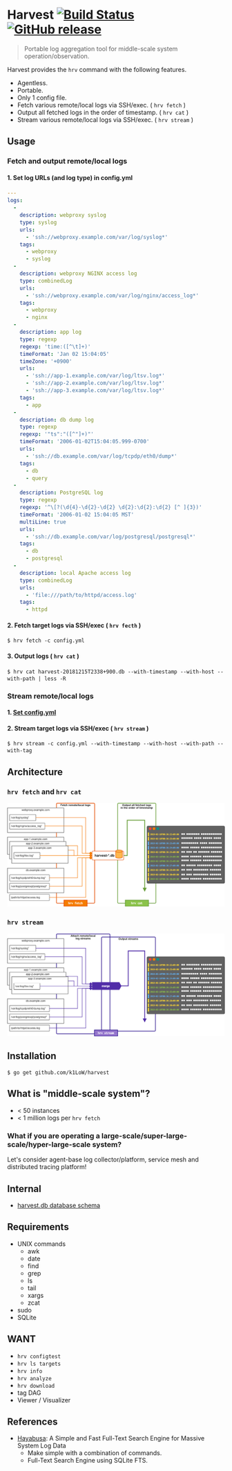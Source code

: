 # Harvest [![Build Status](https://travis-ci.org/k1LoW/harvest.svg?branch=master)](https://travis-ci.org/k1LoW/harvest) [![GitHub release](https://img.shields.io/github/release/k1LoW/harvest.svg)](https://github.com/k1LoW/harvest/releases)

> Portable log aggregation tool for middle-scale system operation/observation.

Harvest provides the `hrv` command with the following features.

- Agentless.
- Portable.
- Only 1 config file.
- Fetch various remote/local logs via SSH/exec. ( `hrv fetch` )
- Output all fetched logs in the order of timestamp. ( `hrv cat` )
- Stream various remote/local logs via SSH/exec. ( `hrv stream` )

## Usage

### Fetch and output remote/local logs

#### 1. Set log URLs (and log type) in config.yml

``` yaml
---
logs:
  -
    description: webproxy syslog
    type: syslog
    urls:
      - 'ssh://webproxy.example.com/var/log/syslog*'
    tags:
      - webproxy
      - syslog
  -
    description: webproxy NGINX access log
    type: combinedLog
    urls:
      - 'ssh://webproxy.example.com/var/log/nginx/access_log*'
    tags:
      - webproxy
      - nginx
  -
    description: app log
    type: regexp
    regexp: 'time:([^\t]+)'
    timeFormat: 'Jan 02 15:04:05'
    timeZone: '+0900'
    urls:
      - 'ssh://app-1.example.com/var/log/ltsv.log*'
      - 'ssh://app-2.example.com/var/log/ltsv.log*'
      - 'ssh://app-3.example.com/var/log/ltsv.log*'
    tags:
      - app
  -
    description: db dump log
    type: regexp
    regexp: '"ts":"([^"]+)"'
    timeFormat: '2006-01-02T15:04:05.999-0700'
    urls:
      - 'ssh://db.example.com/var/log/tcpdp/eth0/dump*'
    tags:
      - db
      - query
  -
    description: PostgreSQL log
    type: regexp
    regexp: '^\[?(\d{4}-\d{2}-\d{2} \d{2}:\d{2}:\d{2} [^ ]{3})'
    timeFormat: '2006-01-02 15:04:05 MST'
    multiLine: true
    urls:
      - 'ssh://db.example.com/var/log/postgresql/postgresql*'
    tags:
      - db
      - postgresql
  -
    description: local Apache access log
    type: combinedLog
    urls:
      - 'file:///path/to/httpd/access.log'
    tags:
      - httpd
```

#### 2. Fetch target logs via SSH/exec ( `hrv fecth` )

``` console
$ hrv fetch -c config.yml
```

#### 3. Output logs ( `hrv cat` )

``` console
$ hrv cat harvest-20181215T2338+900.db --with-timestamp --with-host --with-path | less -R
```

### Stream remote/local logs

#### 1. [Set config.yml](#1-set-log-urls-and-log-type-in-configyml)

#### 2. Stream target logs via SSH/exec ( `hrv stream` )

``` console
$ hrv stream -c config.yml --with-timestamp --with-host --with-path --with-tag
```

## Architecture

### `hrv fetch` and `hrv cat`

![img](doc/fetch.png)

### `hrv stream`

![img](doc/stream.png)

## Installation

```console
$ go get github.com/k1LoW/harvest
```

## What is "middle-scale system"?

- < 50 instances
- < 1 million logs per `hrv fetch`

### What if you are operating a large-scale/super-large-scale/hyper-large-scale system?

Let's consider agent-base log collector/platform, service mesh and distributed tracing platform!

## Internal

- [harvest.db database schema](doc/schema)

## Requirements

- UNIX commands
  - awk
  - date
  - find
  - grep
  - ls
  - tail
  - xargs
  - zcat
- sudo
- SQLite

## WANT

- `hrv configtest`
- `hrv ls targets`
- `hrv info`
- `hrv analyze`
- `hrv download`
- tag DAG
- Viewer / Visualizer

## References

- [Hayabusa](https://github.com/hirolovesbeer/hayabusa): A Simple and Fast Full-Text Search Engine for Massive System Log Data
    - Make simple with a combination of commands.
    - Full-Text Search Engine using SQLite FTS.

